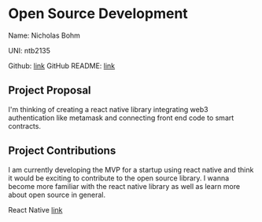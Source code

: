 # Open Source Development

Name: Nicholas Bohm

UNI: ntb2135

Github: [link](https://github.com/Nickbohm555)
GitHub README: [link](https://github.com/Nickbohm555/Nickbohm555)

## Project Proposal
I'm thinking of creating a react native library integrating web3 authentication like metamask and connecting front end code to smart contracts.

## Project Contributions
I am currently developing the MVP for a startup using react native and think it would be exciting to contribute to the open source library. I wanna become more familiar with the react native library as well as learn more about open source in general. 

React Native [link](https://github.com/facebook/react-native)

